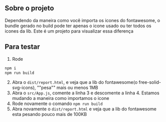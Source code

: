 ## Sobre o projeto

Dependendo da maneira como você importa os icones do fontawesome, o bundle gerado no build pode ter apenas o icone usado ou ter todos os icones da lib. Este é um projeto para visualizar essa diferença

## Para testar

1. Rode

```bash
npm i
npm run build
```

2. Abra o `dist/report.html`, e veja que a lib do fontawesome(o free-solid-svg-icons), ""pesa"" mais ou menos 1MB
3. Abra o `src/App.js`, comente a linha 3 e descomente a linha 4. Estamos mudando a maneira como importamos o icone
4. Rode novamente o comando `npm run build`
5. Abra novamente o `dist/report.html` e veja que a lib do fontawesome esta pesando pouco mais de 100KB

